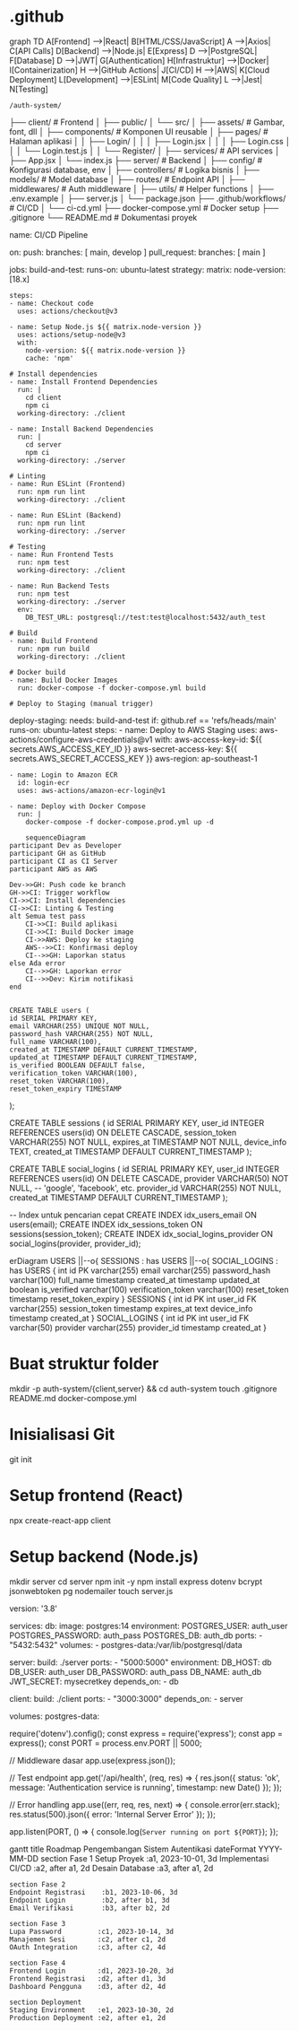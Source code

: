 # .github

graph TD
    A[Frontend] -->|React| B[HTML/CSS/JavaScript]
    A -->|Axios| C[API Calls]
    D[Backend] -->|Node.js| E[Express]
    D -->|PostgreSQL| F[Database]
    D -->|JWT| G[Authentication]
    H[Infrastruktur] -->|Docker| I[Containerization]
    H -->|GitHub Actions| J[CI/CD]
    H -->|AWS| K[Cloud Deployment]
    L[Development] -->|ESLint| M[Code Quality]
    L -->|Jest| N[Testing]

    /auth-system/
├── client/              # Frontend
│   ├── public/
│   └── src/
│       ├── assets/      # Gambar, font, dll
│       ├── components/  # Komponen UI reusable
│       ├── pages/       # Halaman aplikasi
│       │   ├── Login/
│       │   │   ├── Login.jsx
│       │   │   ├── Login.css
│       │   │   └── Login.test.js
│       │   └── Register/
│       ├── services/    # API services
│       ├── App.jsx
│       └── index.js
├── server/              # Backend
│   ├── config/          # Konfigurasi database, env
│   ├── controllers/     # Logika bisnis
│   ├── models/          # Model database
│   ├── routes/          # Endpoint API
│   ├── middlewares/     # Auth middleware
│   ├── utils/           # Helper functions
│   ├── .env.example
│   ├── server.js
│   └── package.json
├── .github/workflows/   # CI/CD
│   └── ci-cd.yml
├── docker-compose.yml   # Docker setup
├── .gitignore
└── README.md            # Dokumentasi proyek

name: CI/CD Pipeline

on:
  push:
    branches: [ main, develop ]
  pull_request:
    branches: [ main ]

jobs:
  build-and-test:
    runs-on: ubuntu-latest
    strategy:
      matrix:
        node-version: [18.x]

    steps:
    - name: Checkout code
      uses: actions/checkout@v3

    - name: Setup Node.js ${{ matrix.node-version }}
      uses: actions/setup-node@v3
      with:
        node-version: ${{ matrix.node-version }}
        cache: 'npm'

    # Install dependencies
    - name: Install Frontend Dependencies
      run: |
        cd client
        npm ci
      working-directory: ./client

    - name: Install Backend Dependencies
      run: |
        cd server
        npm ci
      working-directory: ./server

    # Linting
    - name: Run ESLint (Frontend)
      run: npm run lint
      working-directory: ./client

    - name: Run ESLint (Backend)
      run: npm run lint
      working-directory: ./server

    # Testing
    - name: Run Frontend Tests
      run: npm test
      working-directory: ./client

    - name: Run Backend Tests
      run: npm test
      working-directory: ./server
      env:
        DB_TEST_URL: postgresql://test:test@localhost:5432/auth_test

    # Build
    - name: Build Frontend
      run: npm run build
      working-directory: ./client

    # Docker build
    - name: Build Docker Images
      run: docker-compose -f docker-compose.yml build

    # Deploy to Staging (manual trigger)
  deploy-staging:
    needs: build-and-test
    if: github.ref == 'refs/heads/main'
    runs-on: ubuntu-latest
    steps:
    - name: Deploy to AWS Staging
      uses: aws-actions/configure-aws-credentials@v1
      with:
        aws-access-key-id: ${{ secrets.AWS_ACCESS_KEY_ID }}
        aws-secret-access-key: ${{ secrets.AWS_SECRET_ACCESS_KEY }}
        aws-region: ap-southeast-1

    - name: Login to Amazon ECR
      id: login-ecr
      uses: aws-actions/amazon-ecr-login@v1

    - name: Deploy with Docker Compose
      run: |
        docker-compose -f docker-compose.prod.yml up -d

        sequenceDiagram
    participant Dev as Developer
    participant GH as GitHub
    participant CI as CI Server
    participant AWS as AWS

    Dev->>GH: Push code ke branch
    GH->>CI: Trigger workflow
    CI->>CI: Install dependencies
    CI->>CI: Linting & Testing
    alt Semua test pass
        CI->>CI: Build aplikasi
        CI->>CI: Build Docker image
        CI->>AWS: Deploy ke staging
        AWS-->>CI: Konfirmasi deploy
        CI-->>GH: Laporkan status
    else Ada error
        CI-->>GH: Laporkan error
        CI-->>Dev: Kirim notifikasi
    end


    CREATE TABLE users (
    id SERIAL PRIMARY KEY,
    email VARCHAR(255) UNIQUE NOT NULL,
    password_hash VARCHAR(255) NOT NULL,
    full_name VARCHAR(100),
    created_at TIMESTAMP DEFAULT CURRENT_TIMESTAMP,
    updated_at TIMESTAMP DEFAULT CURRENT_TIMESTAMP,
    is_verified BOOLEAN DEFAULT false,
    verification_token VARCHAR(100),
    reset_token VARCHAR(100),
    reset_token_expiry TIMESTAMP
);

CREATE TABLE sessions (
    id SERIAL PRIMARY KEY,
    user_id INTEGER REFERENCES users(id) ON DELETE CASCADE,
    session_token VARCHAR(255) NOT NULL,
    expires_at TIMESTAMP NOT NULL,
    device_info TEXT,
    created_at TIMESTAMP DEFAULT CURRENT_TIMESTAMP
);

CREATE TABLE social_logins (
    id SERIAL PRIMARY KEY,
    user_id INTEGER REFERENCES users(id) ON DELETE CASCADE,
    provider VARCHAR(50) NOT NULL, -- 'google', 'facebook', etc.
    provider_id VARCHAR(255) NOT NULL,
    created_at TIMESTAMP DEFAULT CURRENT_TIMESTAMP
);

-- Index untuk pencarian cepat
CREATE INDEX idx_users_email ON users(email);
CREATE INDEX idx_sessions_token ON sessions(session_token);
CREATE INDEX idx_social_logins_provider ON social_logins(provider, provider_id);

erDiagram
    USERS ||--o{ SESSIONS : has
    USERS ||--o{ SOCIAL_LOGINS : has
    USERS {
        int id PK
        varchar(255) email
        varchar(255) password_hash
        varchar(100) full_name
        timestamp created_at
        timestamp updated_at
        boolean is_verified
        varchar(100) verification_token
        varchar(100) reset_token
        timestamp reset_token_expiry
    }
    SESSIONS {
        int id PK
        int user_id FK
        varchar(255) session_token
        timestamp expires_at
        text device_info
        timestamp created_at
    }
    SOCIAL_LOGINS {
        int id PK
        int user_id FK
        varchar(50) provider
        varchar(255) provider_id
        timestamp created_at
    }


# Buat struktur folder
mkdir -p auth-system/{client,server} && cd auth-system
touch .gitignore README.md docker-compose.yml

# Inisialisasi Git
git init

# Setup frontend (React)
npx create-react-app client

# Setup backend (Node.js)
mkdir server
cd server
npm init -y
npm install express dotenv bcrypt jsonwebtoken pg nodemailer
touch server.js

version: '3.8'

services:
  db:
    image: postgres:14
    environment:
      POSTGRES_USER: auth_user
      POSTGRES_PASSWORD: auth_pass
      POSTGRES_DB: auth_db
    ports:
      - "5432:5432"
    volumes:
      - postgres-data:/var/lib/postgresql/data

  server:
    build: ./server
    ports:
      - "5000:5000"
    environment:
      DB_HOST: db
      DB_USER: auth_user
      DB_PASSWORD: auth_pass
      DB_NAME: auth_db
      JWT_SECRET: mysecretkey
    depends_on:
      - db

  client:
    build: ./client
    ports:
      - "3000:3000"
    depends_on:
      - server

volumes:
  postgres-data:


  require('dotenv').config();
const express = require('express');
const app = express();
const PORT = process.env.PORT || 5000;

// Middleware dasar
app.use(express.json());

// Test endpoint
app.get('/api/health', (req, res) => {
  res.json({
    status: 'ok',
    message: 'Authentication service is running',
    timestamp: new Date()
  });
});

// Error handling
app.use((err, req, res, next) => {
  console.error(err.stack);
  res.status(500).json({ error: 'Internal Server Error' });
});

app.listen(PORT, () => {
  console.log(`Server running on port ${PORT}`);
});

gantt
    title Roadmap Pengembangan Sistem Autentikasi
    dateFormat  YYYY-MM-DD
    section Fase 1
    Setup Proyek           :a1, 2023-10-01, 3d
    Implementasi CI/CD     :a2, after a1, 2d
    Desain Database        :a3, after a1, 2d

    section Fase 2
    Endpoint Registrasi    :b1, 2023-10-06, 3d
    Endpoint Login         :b2, after b1, 3d
    Email Verifikasi       :b3, after b2, 2d

    section Fase 3
    Lupa Password         :c1, 2023-10-14, 3d
    Manajemen Sesi        :c2, after c1, 2d
    OAuth Integration     :c3, after c2, 4d

    section Fase 4
    Frontend Login        :d1, 2023-10-20, 3d
    Frontend Registrasi   :d2, after d1, 3d
    Dashboard Pengguna    :d3, after d2, 4d

    section Deployment
    Staging Environment   :e1, 2023-10-30, 2d
    Production Deployment :e2, after e1, 2d
